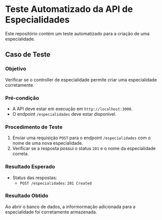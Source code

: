 # Teste Automatizado da API de Especialidades

Este repositório contém um teste automatizado para a criação de uma especialidade.

## Caso de Teste

### Objetivo
Verificar se o controller de especialidade permite criar uma especialidade corretamente.

### Pré-condição
- A API deve estar em execução em `http://localhost:3000`.
- O endpoint `/especialidades` deve estar disponível.

### Procedimento de Teste
1. Enviar uma requisição `POST` para o endpoint `/especialidades` com o nome de uma nova especialidade.
2. Verificar se a resposta possui o status `201` e o nome da especialidade correta.

### Resultado Esperado
- Status das respostas:
  - `POST /especialidades`: `201 Created`

### Resultado Obtido

Ao abrir o banco de dados, a informormação adicionada para a especialidade foi corretamente armazenada.